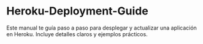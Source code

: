 # Heroku-Deployment-Guide
Este manual te guía paso a paso para desplegar y actualizar una aplicación en Heroku. Incluye detalles claros y ejemplos prácticos.
